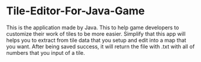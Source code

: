 # Tile-Editor-For-Java-Game
This is the application made by Java.
This to help game developers to customize their work of tiles to be more easier. Simplify that this app will helps you to extract from tile data that you setup and edit into a map that you want. After being saved success, it will return the file with .txt with all of numbers that you input of a tile.
